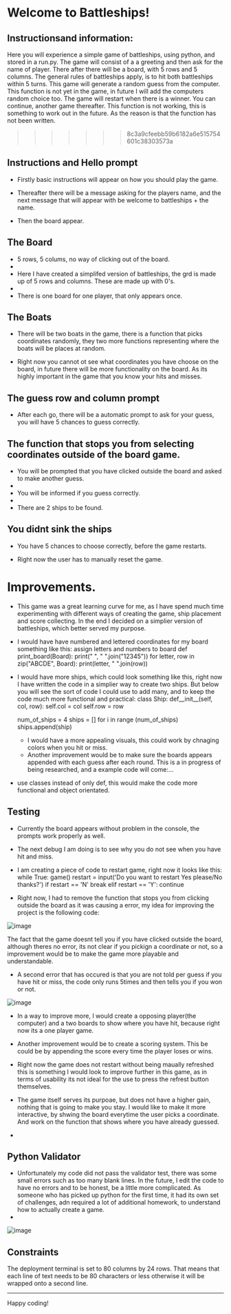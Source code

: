 
# Welcome to Battleships! 

## Instructionsand information: 

Here you will experience a simple game of battleships, using python, and stored in a run.py. 
The game will consist of a a greeting and then ask for the name of player. There after there will be a board, with 5 rows and 5 columns.
The general rules of battleships apply, is to hit both battleships within 5 turns.
This game will generate a random guess from the computer. This function is not yet in the game, in future I will add the computers random choice too.
The game will restart when there is a winner. You can continue, another game thereafter. This function is not working, this is something to work out in the future. As the reason is that the function has not been written.
>>>>>>> 8c3a9cfeebb59b6182a6e515754601c38303573a

## Instructions and Hello prompt

* Firstly basic instructions will appear on how you should play the game.

* Thereafter there will be a message asking for the players name, and the next message that will appear with be welcome to battleships + the name.

* Then the board appear.

## The Board

* 5 rows, 5 colums, no way of clicking out of the board.
* 
* Here I have created a simplifed version of battleships, the grd is made up of 5 rows and columns. These are made up with 0's.
* 
* There is one board for one player, that only appears once.

## The Boats

* There will be two boats in the game, there is a function that picks coordinates randomly, they two more functions representing where the boats will be places at random. 

* Right now you cannot ot see what coordinates you have choose on the board, in future there will be more functionality on the board. As its highly important in the game that you know your hits and misses.

## The guess row and column prompt

* After each go, there will be a automatic prompt to ask for your guess, you will have 5 chances to guess correctly.

## The function that stops you from selecting coordinates outside of the board game.

* You will be prompted that you have clicked outside the board and asked to make another guess.
* 
* You will be informed if you guess correctly.
* 
* There are 2 ships to be found.

## You didnt sink the ships

* You have 5 chances to choose correctly, before the game restarts.

* Right now the user has to manually reset the game.

# Improvements.

* This game was a great learning curve for me, as I have spend much time experimenting with different ways of creating the game, ship placement and score collecting. In the end I decided on a simplier version of battleships, which better served my purpose. 

* I would have have numbered and lettered coordinates for my board something like this: 
 assign letters and numbers to board
    def print_board(Board):
        print(" ", " ".join("12345"))
        for letter, row in zip("ABCDE", Board):
            print(letter, " ".join(row))

* I would have more ships, which could look something like this, right now I have written the code in a simplier way to create two ships. But below you will see the sort of code I could use to add many, and to keep the code much more functional and practical: 
class Ship: 
    def__init__(self, col, row):
    self.col = col
    self.row = row
    
    num_of_ships = 4
    ships = []
    for i in range (num_of_ships)
    ships.append(ship)
    
  * I would have a more appealing visuals, this could work by chnaging colors when you hit or miss.
  * Another improvement would be to make sure the boards appears appended with each guess after each round. This is a in progress of being researched, and a example code will come:...
  

* use classes instead of only def, this would make the code more functional and object orientated.


## Testing

* Currently the board appears without problem in the console, the prompts work properly as well. 
* The next debug I am doing is to see why you do not see when you have hit and miss. 
* I am creating a piece of code to restart game, right now it looks like this:
while True:
        game()
        restart = input('Do you want to restart Yes please/No thanks?')
        if restart == 'N'
            break
        elif restart == 'Y':
            continue
  
 * Right now, I had to remove the function that stops you from clicking outside the board as it was causing a error, my idea for improving the project is the following code:


![image](https://user-images.githubusercontent.com/120515252/225852315-c3190bfa-6b60-4194-bb73-0db62f09caff.png)

The fact that the game doesnt tell you if you have clicked outside the board, although theres no error, its not clear if you pickign a coordinate or not, so a improvement would be to make the game more playable and understandable.

* A second error that has occured is that you are not told per guess if you have hit or miss, the code only runs 5times and then tells you if you won or not.

![image](https://user-images.githubusercontent.com/120515252/225856381-bd7d4f95-01a0-481c-b057-de07e82d933b.png)


* In a way to improve more, I would create a opposing player(the computer) and a two boards to show where you have hit, because right now its a one player game.

* Another improvement would be to create a scoring system. This be could be by appending the score every time the player loses or wins.

* Right now the game does not restart without being maually refreshed this is something I would look to improve further in this game, as in terms of usability its not ideal for the use to press the refrest button themselves.

* The game itself serves its purpoae, but does not have a higher gain, nothing that is going to make you stay. I would like to make it more interactive, by shwing the board everytime the user picks a coordinate. And work on the function that shows where you have already guessed.
* 
## Python Validator

* Unfortunately my code did not pass the validator test, there was some small errors such as too many blank lines. In the future, I edit the code to have no errors and to be honest, be a little more complicated. As someone who has picked up python for the first time, it had its own set of challenges, adn required a lot of additional homework, to understand how to actually create a game.
* 
![image](https://user-images.githubusercontent.com/120515252/225858387-f2bbc016-84a8-48cf-bc7a-a2594c48463b.png)


## Constraints

The deployment terminal is set to 80 columns by 24 rows. That means that each line of text needs to be 80 characters or less otherwise it will be wrapped onto a second line.

-----
Happy coding!
